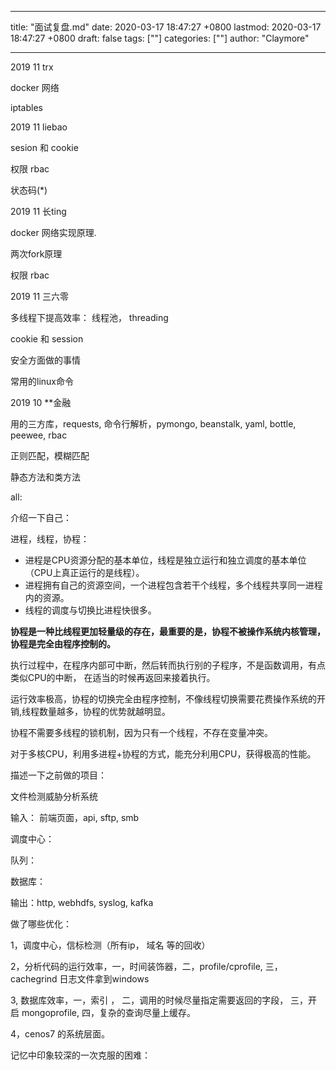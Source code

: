 
---
title: "面试复盘.md"
date: 2020-03-17 18:47:27 +0800
lastmod: 2020-03-17 18:47:27 +0800
draft: false
tags: [""]
categories: [""]
author: "Claymore"

---
2019 11 trx

docker 网络

iptables 



2019 11 liebao

sesion 和 cookie

权限 rbac

状态码(*)



2019 11 长ting

docker 网络实现原理.

两次fork原理

权限 rbac



2019 11 三六零

多线程下提高效率：	线程池， threading

cookie 和 session

安全方面做的事情

常用的linux命令



2019  10  **金融

用的三方库，requests, 命令行解析，pymongo, beanstalk, yaml, bottle, peewee, rbac

正则匹配，模糊匹配

静态方法和类方法



all:

介绍一下自己：



进程，线程，协程：

- 进程是CPU资源分配的基本单位，线程是独立运行和独立调度的基本单位（CPU上真正运行的是线程）。
- 进程拥有自己的资源空间，一个进程包含若干个线程，多个线程共享同一进程内的资源。
- 线程的调度与切换比进程快很多。

**协程是一种比线程更加轻量级的存在，最重要的是，协程不被操作系统内核管理，协程是完全由程序控制的。**

执行过程中，在程序内部可中断，然后转而执行别的子程序，不是函数调用，有点类似CPU的中断， 在适当的时候再返回来接着执行。

运行效率极高，协程的切换完全由程序控制，不像线程切换需要花费操作系统的开销,线程数量越多，协程的优势就越明显。

协程不需要多线程的锁机制，因为只有一个线程，不存在变量冲突。

对于多核CPU，利用多进程+协程的方式，能充分利用CPU，获得极高的性能。



描述一下之前做的项目：

文件检测威胁分析系统

输入： 前端页面，api,  sftp, smb  

调度中心： 

队列：

数据库：

输出：http,  webhdfs, syslog, kafka



做了哪些优化：

1，调度中心，信标检测（所有ip， 域名 等的回收）

2，分析代码的运行效率，一，时间装饰器，二，profile/cprofile, 三，cachegrind 日志文件拿到windows

3,  数据库效率，一，索引 ， 二，调用的时候尽量指定需要返回的字段， 三，开启 mongoprofile, 四，复杂的查询尽量上缓存。

4，cenos7 的系统层面。



记忆中印象较深的一次克服的困难：



